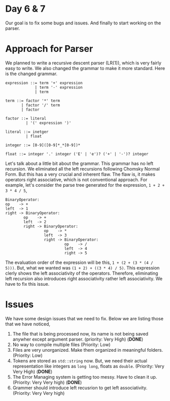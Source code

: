 # Day 6 & 7
Our goal is to fix some bugs and issues. And finally to start working on the parser.

# Approach for Parser
We planned to write a recursive descent parser (LR(1)), which is very fairly easy to write. We also changed the grammar to make it more standard. Here is the changed grammar.
```
expression ::= term '+' expression
             | term '-' expression
             | term

term ::= factor '*' term
       | factor '/' term
       | factor

factor ::= literal
         | '(' expression ')'

literal ::= inetger
         | float

integer ::= [0-9]([0-9]*_*[0-9])*

float ::= integer '.' integer ('E' | 'e')? ('+' | '-')? integer
```
Let's talk about a little bit about the grammar. This grammar has no left recursion. We eliminated all the left recursions following Chomsky Normal Form. But this has a very crucial and inherent flaw. The flaw is, it makes operators right associative, which is not conventional approach. For example, let's consider the parse tree generated for the expression, `1 + 2 + 3 * 4 / 5`,
```
BinaryOperator:
op    -> +
left  -> 1
right -> BinaryOperator:
        op    -> +
        left  -> 2
        right -> BinaryOperator:
                 op    -> *
                 left  -> 3
                 right -> BinaryOperator:
                          op    -> /
                          left  -> 4
                          right -> 5
```
The evaluation order of the expression will be this, `1 + (2 + (3 * (4 / 5)))`. But, what we wanted was `(1 + 2) + ((3 * 4) / 5)`. This expression clerly shows the left associativity of the operators. Therefore, eliminating left recursion also introduces right associativity rather left associativity. We have to fix this issue.

# Issues
We have some design issues that we need to fix. Below we are listing those that we have noticed, 
1. The file that is being processed now, its name is not being saved anywher except argument parser. (priority: Very High) (**DONE**)
2. No way to compile multiple files (Priority: Low)
3. Files are very unorganized. Make them organized in meaningful folders. (Priority: Low)
4. Tokens are stored as `std::string` now. But, we need their actual representation like integers as `long long`, floats as `double`. (Priority: Very Very High) (**DONE**)
5. The Error Managing system is getting too messy. Have to clean it up. (Priority: Very Very high) (**DONE**)
6. Grammer should introduce left recusrion to get left associativity. (Priority: Very Very high)
